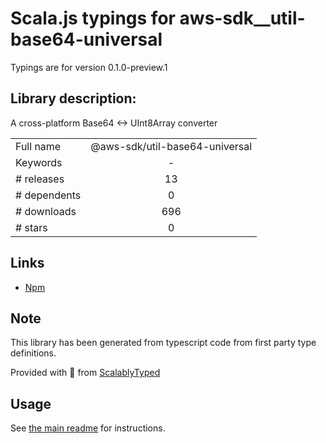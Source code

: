 
# Scala.js typings for aws-sdk__util-base64-universal

Typings are for version 0.1.0-preview.1

## Library description:
A cross-platform Base64 <-> UInt8Array converter

|                    |                 |
| ------------------ | :-------------: |
| Full name          | @aws-sdk/util-base64-universal |
| Keywords           | - |
| # releases         | 13 |
| # dependents       | 0 |
| # downloads        | 696 |
| # stars            | 0 |

## Links
- [Npm](https://www.npmjs.com/package/%40aws-sdk%2Futil-base64-universal)
    


## Note
This library has been generated from typescript code from first party type definitions.

Provided with :purple_heart: from [ScalablyTyped](https://github.com/oyvindberg/ScalablyTyped)

## Usage
See [the main readme](../../readme.md) for instructions.


